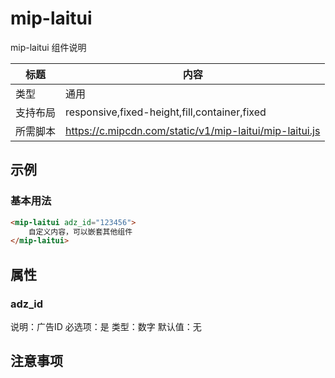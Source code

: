 # mip-laitui

mip-laitui 组件说明

标题|内容
----|----
类型|通用
支持布局|responsive,fixed-height,fill,container,fixed
所需脚本|https://c.mipcdn.com/static/v1/mip-laitui/mip-laitui.js

## 示例

### 基本用法
```html
<mip-laitui adz_id="123456">
    自定义内容，可以嵌套其他组件
</mip-laitui>
```

## 属性

### adz_id

说明：广告ID
必选项：是
类型：数字
默认值：无

## 注意事项


